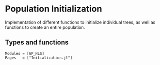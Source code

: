 # Population Initialization

Implementation of different functions to initialize individual trees, as well 
as functions to create an entire population.

## Types and functions

```@autodocs
Modules = [GP_NLS]
Pages   = ["Initialization.jl"]
```